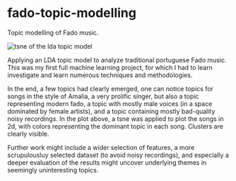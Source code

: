 # fado-topic-modelling

Topic modelling of Fado music.

![tsne of the lda topic model](https://robots.l2f.inesc-id.pt/w/images/3/34/Fado-tsne.png)

Applying an LDA topic model to analyze traditional portuguese Fado music. This was my first full machine learning project, for which I had to learn investigate and learn numerous techniques and methodologies.

In the end, a few topics had clearly emerged, one can notice topics for songs in the style of Amalia, a very prolific singer, but also a topic representing modern fado, a topic with mostly male voices (in a space dominated by female artists), and a topic containing mostly bad-quality noisy recordings. In the plot above, a tsne was applied to plot the songs in 2d, with colors representing the dominant topic in each song. Clusters are clearly visible.

Further work might include a wider selection of features, a more scrupulousluy selected dataset (to avoid noisy recordings), and especially a deeper evaluation of the results might uncover underlying themes in seemingly uninteresting topics.


